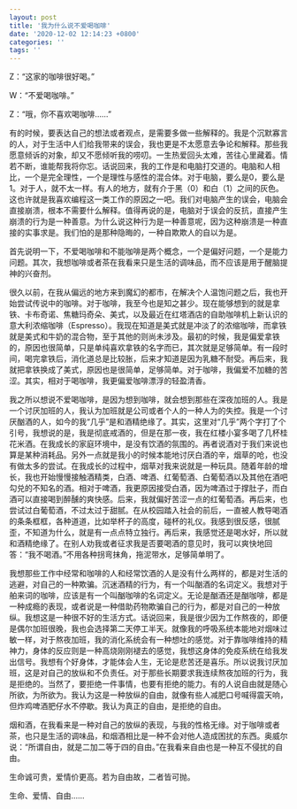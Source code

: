 ```yaml
---
layout: post
title: '我为什么说不爱喝咖啡'
date: '2020-12-02 12:14:23 +0800'
categories: ''
tags: ''
---
```


Z：“这家的咖啡很好喝。”

W：“不爱喝咖啡。”

Z：“哦，你不喜欢喝咖啡……”

有的时候，要表达自己的想法或者观点，是需要多做一些解释的。我是个沉默寡言的人，对于生活中人们给我带来的误会，我也更是不太愿意去争论和解释。那些我愿意倾诉的对象，却又不愿倾听我的唠叨。一生热爱回头太难，苦往心里藏着。情若不断，谁能帮我将你忘。话说回来，我的工作是和电脑打交道的。电脑和人相比，一个是完全理性，一个是理性与感性的混合体。对于电脑，要么是0，要么是1。对于人，就不太一样。有人的地方，就有介于黑（0）和白（1）之间的灰色。这也许就是我喜欢编程这一类工作的原因之一吧。我们对电脑产生的误会，电脑会直接崩溃，根本不需要什么解释。值得再说的是，电脑对于误会的反抗，直接产生崩溃的行为是一种善意。为什么说这种行为是一种善意呢，因为这种崩溃是一种直接的实事求是。我们怕的是那种隐晦的，一种自欺欺人的自以为是。

首先说明一下，不爱喝咖啡和不能咖啡是两个概念，一个是偏好问题，一个是能力问题。其次，我想咖啡或者茶在我看来只是生活的调味品，而不应该是用于醒脑提神的兴奋剂。

很久以前，在我从偏远的地方来到魔幻的都市，在解决个人温饱问题之后，我也开始尝试传说中的咖啡。对于咖啡，我至今也是知之甚少。现在能够想到的就是拿铁、卡布奇诺、焦糖玛奇朵、美式，以及最近在红塔酒店的自助咖啡机上新认识的意大利浓缩咖啡（Espresso）。我现在知道是美式就是冲淡了的浓缩咖啡，而拿铁就是美式和牛奶的混合物，至于其他的则尚未涉及。最初的时候，我是偏爱拿铁的，原因也很简单，只是单纯喜欢拿铁的名字而已，其次就是足够简单。有一段时间，喝完拿铁后，消化道总是比较胀，后来才知道是因为乳糖不耐受。再后来，我就把拿铁换成了美式，原因也是很简单，足够简单。对于咖啡，我偏爱不加糖的苦涩。其实，相对于喝咖啡，我更偏爱咖啡漂浮的轻盈清香。

我之所以想说不爱喝咖啡，是因为想到咖啡，就会想到那些在深夜加班的人。我是一个讨厌加班的人，我认为加班就是公司或者个人的一种人为的失控。我是一个讨厌酗酒的人，如今的我“几乎”是和酒精绝缘了。其实，这里对“几乎”两个字打了个引号，我想说的是，我是彻底戒酒的，但是在那一夜，我在红楼小宴多喝了几杯桂花米酒。在我成长的家庭环境中，是没有饮酒的氛围的。再者说酒对于我们来说也算是某种消耗品。另外一点就是我小的时候本能地讨厌白酒的辛，烟草的呛，也没有做太多的尝试。在我成长的过程中，烟草对我来说就是一种玩具。随着年龄的增长，我也开始慢慢接触酒精类，白酒、啤酒、红葡萄酒、白葡萄酒以及其他在酒吧勾兑的不知名的酒。相对于啤酒，我更原因接受白酒，因为啤酒过于撑肚子，而白酒可以直接喝到醉醺的爽快感。后来，我就偏好苦涩一点的红葡萄酒。再后来，也尝试过白葡萄酒，不过太过于甜腻。在从校园踏入社会的前后，一直被人教导喝酒的条条框框，各种道道，比如举杯子的高度，碰杯的礼仪。我感到很反感，很腻歪，不知道为什么，就是有一点点特立独行。再后来，我感觉还是喝水好，所以就和酒精绝缘了。在别人劝我或者征求我是否要喝酒的意见时，我可以爽快地回答：“我不喝酒。”不用各种拐弯抹角，拖泥带水，足够简单明了。

我想那些工作中经常和咖啡的人和经常饮酒的人是没有什么两样的，都是对生活的逃避，对自己的一种欺骗。沉迷酒精的行为，有一个叫酗酒的名词定义。我想对于舶来词的咖啡，应该是有一个叫酗咖啡的名词定义。无论是酗酒还是酗咖啡，都是一种成瘾的表现，或者说是一种借助药物欺骗自己的行为，都是对自己的一种放纵。我想这是一种很不好的生活方式。话说回来，我是很少因为工作熬夜的，即便是偶尔加班很晚，我也会选择第二天停工半天。就像我的呼吸系统本能地对烟味过敏一样，对于熬夜加班，我的消化系统会有一种想吐的感觉。对于靠咖啡维持的精神力，身体的反应则是一种高烧刚刚褪去的感觉，我想这身体的免疫系统在给我发出信号。我想有个好身体，才能体会人生，无论是悲苦还是喜乐。所以说我讨厌加班，这是对自己的放纵和不负责任。对于那些长期要求我连续熬夜加班的行为，我是拒绝的。当然了，要拒绝一件事情，也要有拒绝的能力。有的人说自由就是随心所欲，为所欲为。我认为这是一种放纵的自由，就像有些人减肥口号喊得震天响，但炸鸡啤酒肥仔水不停歇。我认为真正的自由，是拒绝的自由。

烟和酒，在我看来是一种对自己的放纵的表现，与我的性格无缘。对于咖啡或者茶，也只是生活的调味品，和烟酒相比是一种不会对他人造成困扰的东西。奥威尔说：“所谓自由，就是二加二等于四的自由。”在我看来自由也是一种互不侵扰的自由。

生命诚可贵，爱情价更高。若为自由故，二者皆可抛。

生命、爱情、自由……
